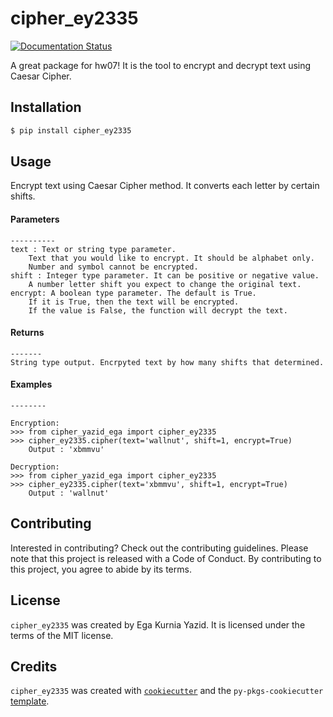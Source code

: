 # cipher_ey2335
[![Documentation Status](https://readthedocs.org/projects/cipher-yazid-ega/badge/?version=latest)](https://cipher-yazid-ega.readthedocs.io/en/latest/?badge=latest)

A great package for hw07! It is the tool to encrypt and decrypt text using Caesar Cipher.

## Installation

```bash
$ pip install cipher_ey2335
```

## Usage

Encrypt text using Caesar Cipher method. 
    It converts each letter by certain shifts.

#### Parameters
    ----------
    text : Text or string type parameter.
        Text that you would like to encrypt. It should be alphabet only.
        Number and symbol cannot be encrypted.
    shift : Integer type parameter. It can be positive or negative value.
        A number letter shift you expect to change the original text.
    encrypt: A boolean type parameter. The default is True.
        If it is True, then the text will be encrypted. 
        If the value is False, the function will decrypt the text.
    
#### Returns
    -------
    String type output. Encrpyted text by how many shifts that determined.

#### Examples
    --------

    Encryption:
    >>> from cipher_yazid_ega import cipher_ey2335
    >>> cipher_ey2335.cipher(text='wallnut', shift=1, encrypt=True)
        Output : 'xbmmvu'

    Decryption:
    >>> from cipher_yazid_ega import cipher_ey2335
    >>> cipher_ey2335.cipher(text='xbmmvu', shift=1, encrypt=True)
        Output : 'wallnut'

## Contributing

Interested in contributing? Check out the contributing guidelines. Please note that this project is released with a Code of Conduct. By contributing to this project, you agree to abide by its terms.

## License

`cipher_ey2335` was created by Ega Kurnia Yazid. It is licensed under the terms of the MIT license.

## Credits

`cipher_ey2335` was created with [`cookiecutter`](https://cookiecutter.readthedocs.io/en/latest/) and the `py-pkgs-cookiecutter` [template](https://github.com/py-pkgs/py-pkgs-cookiecutter).
